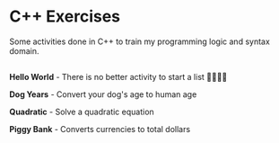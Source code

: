 # C++ Exercises
Some activities done in C++ to train my programming logic and syntax domain.

##

**Hello World** - There is no better activity to start a list 🤷‍♂️🤷‍♂

**Dog Years** - Convert your dog's age to human age

**Quadratic** - Solve a quadratic equation

**Piggy Bank** - Converts currencies to total dollars
